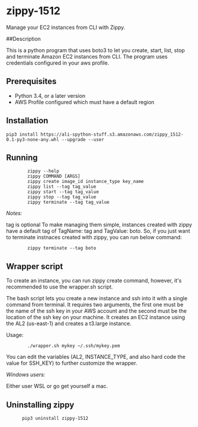 # zippy-1512

Manage your EC2 instances from CLI with Zippy. 

##Description

This is a python program that uses boto3 to let you create, start, list, stop and terminate Amazon EC2 instances from CLI. The program uses credentials configured in your aws profile.

## Prerequisites

  - Python 3.4, or a later version
  - AWS Profile configured which must have a default region 

## Installation

    pip3 install https://ali-spython-stuff.s3.amazonaws.com/zippy_1512-0.1-py3-none-any.whl --upgrade --user 

## Running

            zippy --help 
            zippy COMMAND [ARGS]
            zippy create image_id instance_type key_name
            zippy list --tag tag_value
            zippy start --tag tag_value
            zippy stop --tag tag_value
            zippy terminate --tag tag_value

*Notes:*

tag is optional
To make managing them simple, instances created with zippy have a default tag of TagName: tag and TagValue: boto. So, if you just want to terminate instnaces created with zippy, you can run below command:

            zippy terminate --tag boto

## Wrapper script

To create an instance, you can run zippy create command, however, it's recommended to use the wrapper.sh script. 

The bash script lets you create a new instance and ssh into it with a single command from terminal. It requires two arguments, the first one must be the name of the ssh key in your AWS account and the second must be the location of the ssh key on your machine. It creates an EC2 instance using the AL2 (us-east-1) and creates a t3.large instance.

Usage:

            ./wrapper.sh mykey ~/.ssh/mykey.pem

You can edit the variables (AL2, INSTANCE_TYPE, and also hard code the value for SSH_KEY) to further customize the wrapper.

*Windows users:*

Either user WSL or go get yourself a mac.

## Uninstalling zippy
          
          pip3 uninstall zippy-1512